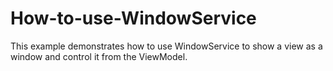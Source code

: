 # How-to-use-WindowService
This example demonstrates how to use WindowService to show a view as a window and control it from the ViewModel.
